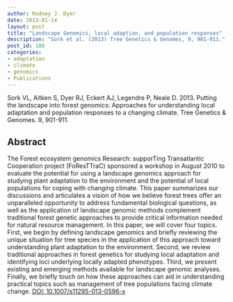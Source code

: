 ```yaml
---
author: Rodney J. Dyer
date: 2013-01-14
layout: post
title: "Landscape Genomics, local adaption, and population responses"
description: "Sork et al. (2013) Tree Genetics & Genomes, 9, 901-911."
post_id: 188
categories: 
- adaptation
- climate
- genomics
- Publications
---
```

Sork VL, Aitken S, Dyer RJ, Eckert AJ, Legendre P, Neale D. 2013. Putting the landscape into forest genomics: Approaches for understanding local adaptation and population responses to a changing climate. Tree Genetics & Genomes. 9, 901-911.
## Abstract
The Forest ecosystem genomics Research: supporTing Transatlantic Cooperation project (FoResTTraC) sponsored a workshop in August 2010 to evaluate the potential for using a landscape genomics approach for studying plant adaptation to the environment and the potential of local populations for coping with changing climate. This paper summarizes our discussions and articulates a vision of how we believe forest trees offer an unparalleled opportunity to address fundamental biological questions, as well as the application of landscape genomic methods complement traditional forest genetic approaches to provide critical information needed for natural resource management. In this paper, we will cover four topics. First, we begin by defining landscape genomics and briefly reviewing the unique situation for tree species in the application of this approach toward understanding plant adaptation to the environment. Second, we review traditional approaches in forest genetics for studying local adaptation and identifying loci underlying locally adapted phenotypes. Third, we present existing and emerging methods available for landscape genomic analyses. Finally, we briefly touch on how these approaches can aid in understanding practical topics such as management of tree populations facing climate change.
[DOI: 10.1007/s11295-013-0596-x](https://drive.google.com/open?id=0B0T81CzLjtfPMjBUb2ZlTHdPdVU&authuser=0)

